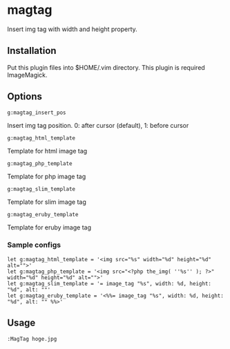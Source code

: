# magtag

Insert img tag with width and height property.

## Installation

Put this plugin files into $HOME/.vim directory.
This plugin is required ImageMagick.

## Options

```vim
g:magtag_insert_pos
```
Insert img tag position. 0: after cursor (default), 1: before cursor

```vim
g:magtag_html_template
```
Template for html image tag

```vim
g:magtag_php_template
```
Template for php image tag

```vim
g:magtag_slim_template
```
Template for slim image tag

```vim
g:magtag_eruby_template
```
Template for eruby image tag

### Sample configs

```vim
let g:magtag_html_template = '<img src="%s" width="%d" height="%d" alt="">'
let g:magtag_php_template = '<img src="<?php the_img( ''%s'' ); ?>" width="%d" height="%d" alt="">'
let g:magtag_slim_template = '= image_tag "%s", width: %d, height: "%d", alt: ""'
let g:magtag_eruby_template = '<%%= image_tag "%s", width: %d, height: "%d", alt: "" %%>'
```


## Usage

```vim
:MagTag hoge.jpg
```
